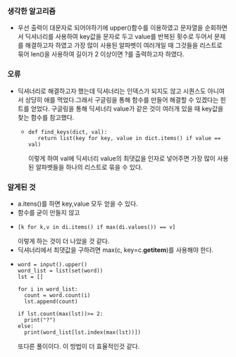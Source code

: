 ### 생각한 알고리즘
 - 우선 출력이 대문자로 되어야하기에 upper()함수를 이용하였고 문자열을 순회하면서 딕셔너리를 사용하여 key값을 문자로 두고 value를 반복된 횟수로 두어서 문제를 해결하고자 하였고
   가장 많이 사용된 알파벳이 여러개일 때 그것들을 리스트로 묶어 len()을 사용하여 길이가 2 이상이면 ?를 출력하고자 하였다.

### 오류
 - 딕셔너리로 해결하고자 했는데 딕셔너리는 인덱스가 되지도 않고 시퀀스도 아니여서 상당히 애를 먹었다.그래서 구글링을 통해 함수를 만들어 해결할 수 있겠다는 힌트를 얻었다.
   구글링을 통해 딕셔너리 value가 같은 것이 여러개 있을 때 key값을 찾는 함수를 참고했다.
   -     def find_keys(dict, val):
            return list(key for key, value in dict.items() if value == val)
     이렇게 하여 val에 딕셔너리 value의 최댓값을 인자로 넣어주면 가장 많이 사용된 알파벳들을 하나의 리스트로 묶을 수 있다.

### 알게된 것
 - a.itens()를 하면 key,value 모두 얻을 수 있다.
 - 함수를 굳이 만들지 않고
 -     [k for k,v in di.items() if max(di.values()) == v]
   이렇게 하는 것이 더 나았을 것 같다.
 - 딕셔너리에서 최댓값을 구하려면 max(c, key=c.__getitem__)를 사용해야 한다.
 -     word = input().upper()
       word_list = list(set(word))
       lst = []

       for i in word_list:
         count = word.count(i)
         lst.append(count)

       if lst.count(max(lst))>= 2:
         print("?")
       else:
         print(word_list[lst.index(max(lst))])
   또다른 풀이이다. 이 방법이 더 효율적인것 같다.

   
   
